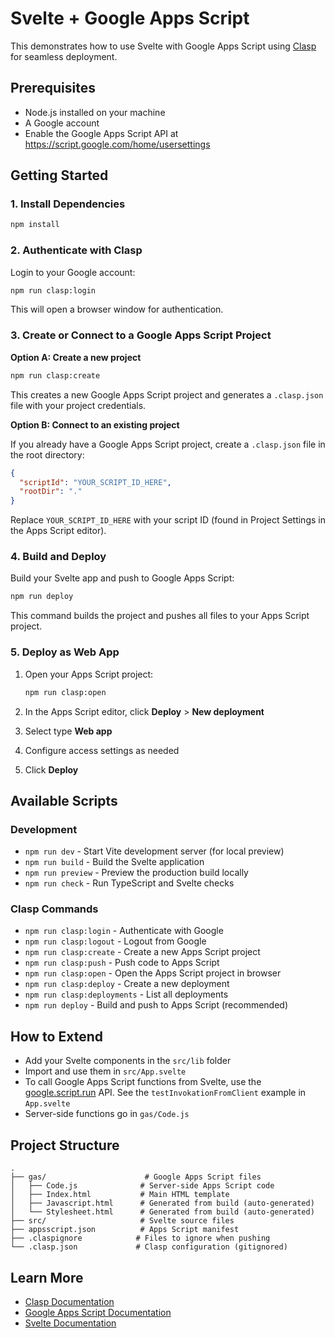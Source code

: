 # Svelte + Google Apps Script

This demonstrates how to use Svelte with Google Apps Script using [Clasp](https://developers.google.com/apps-script/guides/clasp) for seamless deployment.

## Prerequisites

- Node.js installed on your machine
- A Google account
- Enable the Google Apps Script API at https://script.google.com/home/usersettings

## Getting Started

### 1. Install Dependencies

```bash
npm install
```

### 2. Authenticate with Clasp

Login to your Google account:

```bash
npm run clasp:login
```

This will open a browser window for authentication.

### 3. Create or Connect to a Google Apps Script Project

**Option A: Create a new project**

```bash
npm run clasp:create
```

This creates a new Google Apps Script project and generates a `.clasp.json` file with your project credentials.

**Option B: Connect to an existing project**

If you already have a Google Apps Script project, create a `.clasp.json` file in the root directory:

```json
{
  "scriptId": "YOUR_SCRIPT_ID_HERE",
  "rootDir": "."
}
```

Replace `YOUR_SCRIPT_ID_HERE` with your script ID (found in Project Settings in the Apps Script editor).

### 4. Build and Deploy

Build your Svelte app and push to Google Apps Script:

```bash
npm run deploy
```

This command builds the project and pushes all files to your Apps Script project.

### 5. Deploy as Web App

1. Open your Apps Script project:
   ```bash
   npm run clasp:open
   ```

2. In the Apps Script editor, click **Deploy** > **New deployment**
3. Select type **Web app**
4. Configure access settings as needed
5. Click **Deploy**

## Available Scripts

### Development
- `npm run dev` - Start Vite development server (for local preview)
- `npm run build` - Build the Svelte application
- `npm run preview` - Preview the production build locally
- `npm run check` - Run TypeScript and Svelte checks

### Clasp Commands
- `npm run clasp:login` - Authenticate with Google
- `npm run clasp:logout` - Logout from Google
- `npm run clasp:create` - Create a new Apps Script project
- `npm run clasp:push` - Push code to Apps Script
- `npm run clasp:open` - Open the Apps Script project in browser
- `npm run clasp:deploy` - Create a new deployment
- `npm run clasp:deployments` - List all deployments
- `npm run deploy` - Build and push to Apps Script (recommended)

## How to Extend

- Add your Svelte components in the `src/lib` folder
- Import and use them in `src/App.svelte`
- To call Google Apps Script functions from Svelte, use the [google.script.run](https://developers.google.com/apps-script/guides/html/reference/run#code.gs) API. See the `testInvokationFromClient` example in `App.svelte`
- Server-side functions go in `gas/Code.js`

## Project Structure

```
.
├── gas/                      # Google Apps Script files
│   ├── Code.js              # Server-side Apps Script code
│   ├── Index.html           # Main HTML template
│   ├── Javascript.html      # Generated from build (auto-generated)
│   └── Stylesheet.html      # Generated from build (auto-generated)
├── src/                     # Svelte source files
├── appsscript.json          # Apps Script manifest
├── .claspignore            # Files to ignore when pushing
└── .clasp.json             # Clasp configuration (gitignored)
```

## Learn More

- [Clasp Documentation](https://developers.google.com/apps-script/guides/clasp)
- [Google Apps Script Documentation](https://developers.google.com/apps-script)
- [Svelte Documentation](https://svelte.dev/docs)
